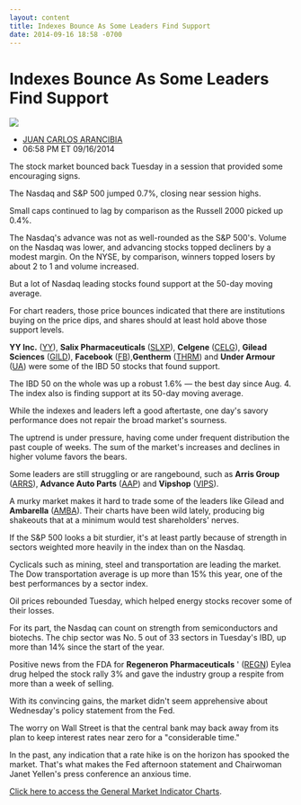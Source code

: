 ```yaml
---
layout: content
title: Indexes Bounce As Some Leaders Find Support
date: 2014-09-16 18:58 -0700
---
```



Indexes Bounce As Some Leaders Find Support
============================================


![](https://www.investors.com/wp-content/uploads/ibd-migrated-images/MPv_140917_635464774853093487.png)

* [JUAN CARLOS ARANCIBIA](https://www.investors.com/author/arancibiaj/ "Posts by JUAN CARLOS ARANCIBIA")
* 06:58 PM ET 09/16/2014




The stock market bounced back Tuesday in a session that provided some encouraging signs.


The Nasdaq and S&P 500 jumped 0.7%, closing near session highs.


Small caps continued to lag by comparison as the Russell 2000 picked up 0.4%.


The Nasdaq's advance was not as well-rounded as the S&P 500's. Volume on the Nasdaq was lower, and advancing stocks topped decliners by a modest margin. On the NYSE, by comparison, winners topped losers by about 2 to 1 and volume increased.


But a lot of Nasdaq leading stocks found support at the 50-day moving average.


For chart readers, those price bounces indicated that there are institutions buying on the price dips, and shares should at least hold above those support levels.


**YY Inc.** ([YY](https://research.investors.com/quote.aspx?symbol=YY)), **Salix Pharmaceuticals** ([SLXP](https://research.investors.com/quote.aspx?symbol=SLXP)), **Celgene** ([CELG](https://research.investors.com/quote.aspx?symbol=CELG)), **Gilead Sciences** ([GILD](https://research.investors.com/quote.aspx?symbol=GILD)), **Facebook** ([FB](https://research.investors.com/quote.aspx?symbol=FB)),**Gentherm** ([THRM](https://research.investors.com/quote.aspx?symbol=THRM)) and **Under Armour** ([UA](https://research.investors.com/quote.aspx?symbol=UA)) were some of the IBD 50 stocks that found support.


The IBD 50 on the whole was up a robust 1.6% — the best day since Aug. 4. The index also is finding support at its 50-day moving average.


While the indexes and leaders left a good aftertaste, one day's savory performance does not repair the broad market's sourness.


The uptrend is under pressure, having come under frequent distribution the past couple of weeks. The sum of the market's increases and declines in higher volume favors the bears.


Some leaders are still struggling or are rangebound, such as **Arris Group** ([ARRS](https://research.investors.com/quote.aspx?symbol=ARRS)), **Advance Auto Parts** ([AAP](https://research.investors.com/quote.aspx?symbol=AAP)) and **Vipshop** ([VIPS](https://research.investors.com/quote.aspx?symbol=VIPS)).


A murky market makes it hard to trade some of the leaders like Gilead and **Ambarella** ([AMBA](https://research.investors.com/quote.aspx?symbol=AMBA)). Their charts have been wild lately, producing big shakeouts that at a minimum would test shareholders' nerves.


If the S&P 500 looks a bit sturdier, it's at least partly because of strength in sectors weighted more heavily in the index than on the Nasdaq.


Cyclicals such as mining, steel and transportation are leading the market. The Dow transportation average is up more than 15% this year, one of the best performances by a sector index.


Oil prices rebounded Tuesday, which helped energy stocks recover some of their losses.


For its part, the Nasdaq can count on strength from semiconductors and biotechs. The chip sector was No. 5 out of 33 sectors in Tuesday's IBD, up more than 14% since the start of the year.


Positive news from the FDA for **Regeneron Pharmaceuticals** ' ([REGN](https://research.investors.com/quote.aspx?symbol=REGN)) Eylea drug helped the stock rally 3% and gave the industry group a respite from more than a week of selling.


With its convincing gains, the market didn't seem apprehensive about Wednesday's policy statement from the Fed.


The worry on Wall Street is that the central bank may back away from its plan to keep interest rates near zero for a "considerable time."


In the past, any indication that a rate hike is on the horizon has spooked the market. That's what makes the Fed afternoon statement and Chairwoman Janet Yellen's press conference an anxious time.


[Click here to access the General Market Indicator Charts](https://www.investors.com/pdf/GMI_091714.pdf).




